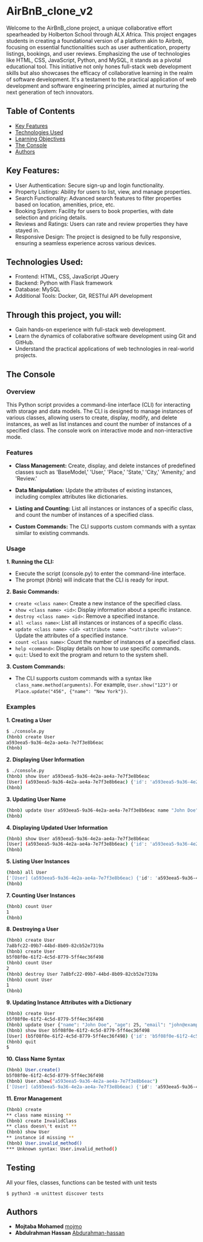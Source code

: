 # AirBnB_clone_v2
Welcome to the AirBnB_clone project, a unique collaborative effort spearheaded by Holberton School through ALX Africa. This project engages students in creating a foundational version of a platform akin to Airbnb, focusing on essential functionalities such as user authentication, property listings, bookings, and user reviews. Emphasizing the use of technologies like HTML, CSS, JavaScript, Python, and MySQL, it stands as a pivotal educational tool. This initiative not only hones full-stack web development skills but also showcases the efficacy of collaborative learning in the realm of software development. It's a testament to the practical application of web development and software engineering principles, aimed at nurturing the next generation of tech innovators.

## Table of Contents

- [Key Features](#key-features)
- [Technologies Used](technologies-used)
- [Learning Objectives](#learning-objectives)
- [The Console](#the-console)
- [Authors](#authors)


## Key Features:
- User Authentication: Secure sign-up and login functionality.
- Property Listings: Ability for users to list, view, and manage properties.
- Search Functionality: Advanced search features to filter properties based on location, amenities, price, etc.
- Booking System: Facility for users to book properties, with date selection and pricing details.
- Reviews and Ratings: Users can rate and review properties they have stayed in.
- Responsive Design: The project is designed to be fully responsive, ensuring a seamless experience across various devices.

## Technologies Used:

- Frontend: HTML, CSS, JavaScript JQuery
- Backend: Python with Flask framework
- Database: MySQL
- Additional Tools: Docker, Git, RESTful API development

## Through this project, you will:
- Gain hands-on experience with full-stack web development.
- Learn the dynamics of collaborative software development using Git and GitHub.
- Understand the practical applications of web technologies in real-world projects.

## The Console
### Overview
This Python script provides a command-line interface (CLI) for interacting with storage and data models. The CLI is designed to manage instances of various classes, allowing users to create, display, modify, and delete instances, as well as list instances and count the number of instances of a specified class. The console work on interactive mode and non-interactive mode.

### Features
- **Class Management:** Create, display, and delete instances of predefined classes such as 'BaseModel,' 'User,' 'Place,' 'State,' 'City,' 'Amenity,' and 'Review.'
- **Data Manipulation:** Update the attributes of existing instances, including complex attributes like dictionaries.
- **Listing and Counting:** List all instances or instances of a specific class, and count the number of instances of a specified class.

- **Custom Commands:** The CLI supports custom commands with a syntax similar to existing commands.

### Usage
**1. Running the CLI:**
- Execute the script (console.py) to enter the command-line interface.
- The prompt (hbnb) will indicate that the CLI is ready for input.

**2. Basic Commands:**
- `create <class name>`: Create a new instance of the specified class.
- `show <class name> <id>`: Display information about a specific instance.
- `destroy <class name> <id>`: Remove a specified instance.
- `all <class name>`: List all instances or instances of a specific class.
- `update <class name> <id> <attribute name> "<attribute value>"`: Update the attributes of a specified instance.
- `count <class name>`: Count the number of instances of a specified class.
- `help <command>`: Display details on how to use specific commands.
- `quit`: Used to exit the program and return to the system shell.

**3. Custom Commands:**
- The CLI supports custom commands with a syntax like  
`class_name.method(arguments)`. For example, `User.show("123")` or `Place.update("456", {"name": "New York"})`.

### Examples

**1. Creating a User**  
```bash
$ ./console.py
(hbnb) create User
a593eea5-9a36-4e2a-ae4a-7e7f3e8b6eac
(hbnb)
```

**2. Displaying User Information**  
```bash
$ ./console.py
(hbnb) show User a593eea5-9a36-4e2a-ae4a-7e7f3e8b6eac
[User] (a593eea5-9a36-4e2a-ae4a-7e7f3e8b6eac) {'id': 'a593eea5-9a36-4e2a-ae4a-7e7f3e8b6eac', 'created_at': datetime.datetime(2024, 1, 15, 12, 0, 0, 0), 'updated_at': datetime.datetime(2024, 1, 15, 12, 0, 0, 0)}
(hbnb)
```

**3. Updating User Name**
```bash
(hbnb) update User a593eea5-9a36-4e2a-ae4a-7e7f3e8b6eac name "John Doe"
(hbnb)
```

**4. Displaying Updated User Information**
```bash
(hbnb) show User a593eea5-9a36-4e2a-ae4a-7e7f3e8b6eac
[User] (a593eea5-9a36-4e2a-ae4a-7e7f3e8b6eac) {'id': 'a593eea5-9a36-4e2a-ae4a-7e7f3e8b6eac', 'created_at': datetime.datetime(2024, 1, 15, 12, 0, 0, 0), 'updated_at': datetime.datetime(2024, 1, 15, 12, 1, 0, 0), 'name': 'John Doe'}
(hbnb)
```

**5. Listing User Instances**
```bash
(hbnb) all User
['[User] (a593eea5-9a36-4e2a-ae4a-7e7f3e8b6eac) {'id': 'a593eea5-9a36-4e2a-ae4a-7e7f3e8b6eac', 'created_at': datetime.datetime(2024, 1, 15, 12, 0, 0, 0), 'updated_at': datetime.datetime(2024, 1, 15, 12, 1, 0, 0), 'name': 'John Doe'}']
(hbnb)
```

**7. Counting User Instances**
```bash
(hbnb) count User
1
(hbnb)
```

**8. Destroying a User**
```bash
(hbnb) create User
7a8bfc22-09b7-44bd-8b09-82cb52e7319a
(hbnb) create User
b5f08f0e-61f2-4c5d-8779-5ff4ec36f498
(hbnb) count User
2
(hbnb) destroy User 7a8bfc22-09b7-44bd-8b09-82cb52e7319a
(hbnb) count User
1
(hbnb)
```

**9. Updating Instance Attributes with a Dictionary**
```bash
(hbnb) create User
b5f08f0e-61f2-4c5d-8779-5ff4ec36f498
(hbnb) update User {"name": "John Doe", "age": 25, "email": "john@example.com"}
(hbnb) show User b5f08f0e-61f2-4c5d-8779-5ff4ec36f498
[User] (b5f08f0e-61f2-4c5d-8779-5ff4ec36f498) {'id': 'b5f08f0e-61f2-4c5d-8779-5ff4ec36f498', 'created_at': datetime.datetime(2024, 1, 15, 12, 0, 0, 0), 'updated_at': datetime.datetime(2024, 1, 15, 12, 1, 0, 0), 'name': 'John Doe', 'age': 25, 'email': 'john@example.com'}
(hbnb) quit
$
```

**10. Class Name Syntax**
```bash
(hbnb) User.create()
b5f08f0e-61f2-4c5d-8779-5ff4ec36f498
(hbnb) User.show("a593eea5-9a36-4e2a-ae4a-7e7f3e8b6eac")
['[User] (a593eea5-9a36-4e2a-ae4a-7e7f3e8b6eac) {'id': 'a593eea5-9a36-4e2a-ae4a-7e7f3e8b6eac', 'created_at': datetime.datetime(2024, 1, 15, 12, 0, 0, 0), 'updated_at': datetime.datetime(2024, 1, 15, 12, 1, 0, 0)}']
```

**11. Error Management**
```bash
(hbnb) create
** class name missing **
(hbnb) create InvalidClass
** class doesn\'t exist **
(hbnb) show User
** instance id missing **
(hbnb) User.invalid_method()
*** Unknown syntax: User.invalid_method()
```

## Testing

All your files, classes, functions can be tested with unit tests
```
$ python3 -m unittest discover tests
```

## Authors

- **Mojtaba Mohamed** [mojmo](https://github.com/mojmo)  
- **Abdulrahman Hassan** [Abdurahman-hassan](https://github.com/Abdurahman-hassan)